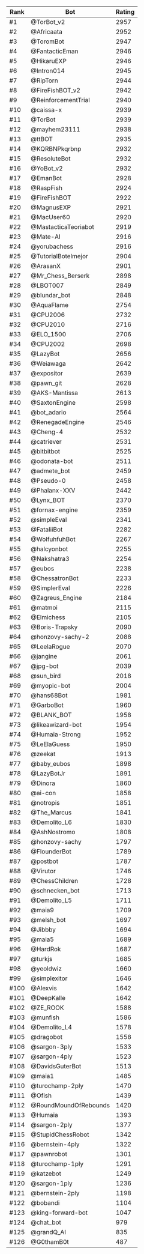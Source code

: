 Rank|Bot|Rating
---|---|---
#1|@TorBot_v2|2957
#2|@Africaata|2952
#3|@ToromBot|2947
#4|@FantacticEman|2946
#5|@HikaruEXP|2946
#6|@Intron014|2945
#7|@RipTorn|2944
#8|@FireFishBOT_v2|2942
#9|@ReinforcementTrial|2940
#10|@caissa-x|2939
#11|@TorBot|2939
#12|@mayhem23111|2938
#13|@ttBOT|2935
#14|@KQRBNPkqrbnp|2932
#15|@ResoluteBot|2932
#16|@YoBot_v2|2932
#17|@EmanBot|2928
#18|@RaspFish|2924
#19|@FireFishBOT|2922
#20|@MagnusEXP|2921
#21|@MacUser60|2920
#22|@MastacticaTeoriabot|2919
#23|@Mate-AI|2916
#24|@yorubachess|2916
#25|@TutorialBotelmejor|2904
#26|@ArasanX|2901
#27|@Mr_Chess_Berserk|2898
#28|@LBOT007|2849
#29|@blundar_bot|2848
#30|@AquaFlame|2754
#31|@CPU2006|2732
#32|@CPU2010|2716
#33|@ELO_1500|2706
#34|@CPU2002|2698
#35|@LazyBot|2656
#36|@Weiawaga|2642
#37|@expositor|2639
#38|@pawn_git|2628
#39|@AKS-Mantissa|2613
#40|@SaxtonEngine|2598
#41|@bot_adario|2564
#42|@RenegadeEngine|2546
#43|@Cheng-4|2532
#44|@catriever|2531
#45|@bitbitbot|2525
#46|@odonata-bot|2511
#47|@admete_bot|2459
#48|@Pseudo-0|2458
#49|@Phalanx-XXV|2442
#50|@Lynx_BOT|2370
#51|@fornax-engine|2359
#52|@simpleEval|2341
#53|@FataliiBot|2282
#54|@WolfuhfuhBot|2267
#55|@halcyonbot|2255
#56|@Nakshatra3|2254
#57|@eubos|2238
#58|@ChessatronBot|2233
#59|@SimplerEval|2226
#60|@Zagreus_Engine|2184
#61|@matmoi|2115
#62|@Elmichess|2105
#63|@Boris-Trapsky|2090
#64|@honzovy-sachy-2|2088
#65|@LeelaRogue|2070
#66|@jangine|2061
#67|@jpg-bot|2039
#68|@sun_bird|2018
#69|@myopic-bot|2004
#70|@hans68Bot|1981
#71|@GarboBot|1960
#72|@BLANK_BOT|1958
#73|@likeawizard-bot|1954
#74|@Humaia-Strong|1952
#75|@LeElaGuess|1950
#76|@zeekat|1913
#77|@baby_eubos|1898
#78|@LazyBotJr|1891
#79|@Dinora|1860
#80|@ai-con|1858
#81|@notropis|1851
#82|@The_Marcus|1841
#83|@Demolito_L6|1830
#84|@AshNostromo|1808
#85|@honzovy-sachy|1797
#86|@FlounderBot|1789
#87|@postbot|1787
#88|@Virutor|1746
#89|@ChessChildren|1728
#90|@schnecken_bot|1713
#91|@Demolito_L5|1711
#92|@maia9|1709
#93|@melsh_bot|1697
#94|@Jibbby|1694
#95|@maia5|1689
#96|@HardRok|1687
#97|@turkjs|1685
#98|@yeoldwiz|1660
#99|@simplexitor|1646
#100|@Alexvis|1642
#101|@DeepKalle|1642
#102|@ZE_ROOK|1588
#103|@munfish|1586
#104|@Demolito_L4|1578
#105|@dragobot|1558
#106|@sargon-3ply|1533
#107|@sargon-4ply|1523
#108|@DavidsGuterBot|1513
#109|@maia1|1485
#110|@turochamp-2ply|1470
#111|@Ofish|1439
#112|@RoundMoundOfRebounds|1420
#113|@Humaia|1393
#114|@sargon-2ply|1377
#115|@StupidChessRobot|1342
#116|@bernstein-4ply|1322
#117|@pawnrobot|1301
#118|@turochamp-1ply|1291
#119|@katzebot|1249
#120|@sargon-1ply|1236
#121|@bernstein-2ply|1198
#122|@bobandi|1104
#123|@king-forward-bot|1047
#124|@chat_bot|979
#125|@grandQ_AI|835
#126|@G0thamB0t|487
